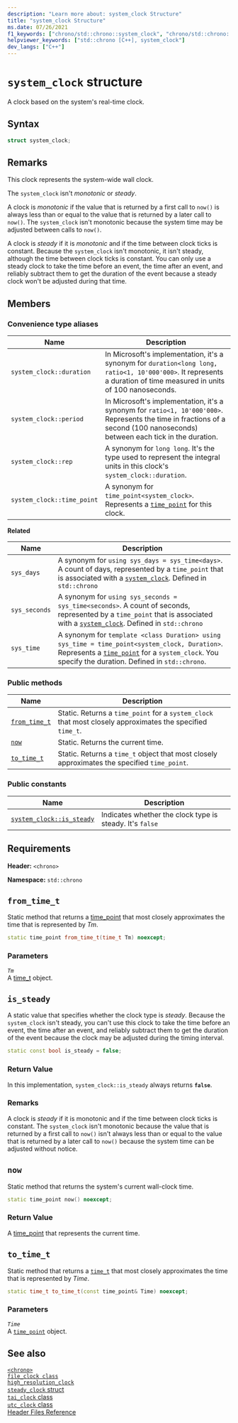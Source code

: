 ```yaml
---
description: "Learn more about: system_clock Structure"
title: "system_clock Structure"
ms.date: 07/26/2021
f1_keywords: ["chrono/std::chrono::system_clock", "chrono/std::chrono::system_clock::from_time_t", "chrono/std::chrono::system_clock::now", "chrono/std::chrono::system_clock::to_time_t", "chrono/std::chrono::system_clock::is_steady constant"]
helpviewer_keywords: ["std::chrono [C++], system_clock"]
dev_langs: ["C++"]
---
```


# `system_clock` structure

A clock based on the system's real-time clock.

## Syntax

```cpp
struct system_clock;
```

## Remarks

This clock represents the system-wide wall clock.

The `system_clock` isn't *monotonic* or *steady*.

A clock is *monotonic* if the value that is returned by a first call to `now()` is always less than or equal to the value that is returned by a later call to `now()`. The `system_clock` isn't monotonic because the system time may be adjusted between calls to `now()`.

A clock is *steady* if it is *monotonic* and if the time between clock ticks is constant. Because the `system_clock` isn't monotonic, it isn't steady, although the time between clock ticks is constant. You can only use a steady clock to take the time before an event, the time after an event, and reliably subtract them to get the duration of the event because a steady clock won't be adjusted during that time.

## Members

### Convenience type aliases

|Name|Description|
|----------|-----------------|
|`system_clock::duration`|In Microsoft's implementation, it's a synonym for `duration<long long, ratio<1, 10'000'000>`. It represents a duration of time measured in units of 100 nanoseconds.|
|`system_clock::period`|In Microsoft's implementation, it's a synonym for `ratio<1, 10'000'000>`. Represents the time in fractions of a second (100 nanoseconds) between each tick in the duration.|
|`system_clock::rep`|A synonym for `long long`. It's the type used to represent the integral units in this clock's `system_clock::duration`.|
|`system_clock::time_point`|A synonym for `time_point<system_clock>`. Represents a [`time_point`](time-point-class.md) for this clock.|

**Related**

|Name|Description|
|-|-|
|`sys_days`|A synonym for `using sys_days = sys_time<days>`. A count of days, represented by a `time_point` that is associated with a [`system_clock`](system-clock-structure.md). Defined in `std::chrono`|
|`sys_seconds`|A synonym for `using sys_seconds = sys_time<seconds>`. A count of seconds, represented by a `time_point` that is associated with a [`system_clock`](system-clock-structure.md). Defined in `std::chrono`|
|`sys_time`|A synonym for `template <class Duration> using sys_time = time_point<system_clock, Duration>`. Represents a [`time_point`](time-point-class.md) for a `system_clock`. You specify the duration. Defined in `std::chrono`.|

### Public methods

|Name|Description|
|----------|-----------------|
|[`from_time_t`](#from_time_t)|Static. Returns a `time_point` for a `system_clock` that most closely approximates the specified `time_t`.|
|[`now`](#now)|Static. Returns the current time.|
|[`to_time_t`](#to_time_t)|Static. Returns a `time_t` object that most closely approximates the specified `time_point`.|

### Public constants

|Name|Description|
|----------|-----------------|
|[`system_clock::is_steady`](#is_steady_constant)|Indicates whether the clock type is steady. It's `false`|

## Requirements

**Header:** `<chrono>`

**Namespace:** `std::chrono`

## <a name="from_time_t"></a> `from_time_t`

Static method that returns a [time_point](../standard-library/time-point-class.md) that most closely approximates the time that is represented by *Tm*.

```cpp
static time_point from_time_t(time_t Tm) noexcept;
```

### Parameters

*`Tm`*\
A [time_t](../c-runtime-library/standard-types.md) object.

## <a name="is_steady_constant"></a> `is_steady`

A static value that specifies whether the clock type is *steady*. Because the `system_clock` isn't steady, you can't use this clock to take the time before an event, the time after an event, and reliably subtract them to get the duration of the event because the clock may be adjusted during the timing interval.

```cpp
static const bool is_steady = false;
```

### Return Value

In this implementation, `system_clock::is_steady` always returns **`false`**.

### Remarks

A clock is *steady* if it is monotonic and if the time between clock ticks is constant. The `system_clock` isn't  monotonic because the value that is returned by a first call to `now()` isn't always less than or equal to the value that is returned by a later call to `now()` because the system time can be adjusted without notice.

## <a name="now"></a> `now`

Static method that returns the system's current wall-clock time.

```cpp
static time_point now() noexcept;
```

### Return Value

A [time_point](../standard-library/time-point-class.md) that represents the current time.

## <a name="to_time_t"></a> `to_time_t`

Static method that returns a [`time_t`](../c-runtime-library/standard-types.md) that most closely approximates the time that is represented by *Time*.

```cpp
static time_t to_time_t(const time_point& Time) noexcept;
```

### Parameters

*`Time`*\
A [`time_point`](../standard-library/time-point-class.md) object.

## See also

[`<chrono>`](chrono.md)\
[`file_clock class`](file-clock-class.md)\
[`high_resolution_clock`](high-resolution-clock-struct.md)\
[`steady_clock` struct](steady-clock-struct.md)\
[`tai_clock` class](tai-clock-class.md)\
[`utc_clock` class](utc-clock-class.md)\
[Header Files Reference](cpp-standard-library-header-files.md)